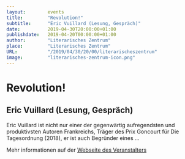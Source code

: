 ```yaml
---
layout:        events
title:         "Revolution!"
subtitle:      "Eric Vuillard (Lesung, Gespräch)"
date:          2019-04-30T20:00:00+01:00
publishdate:   2019-04-20T00:00:00+01:00
author:        "Literarisches Zentrum"
place:         "Literarisches Zentrum"
URL:           "/2019/04/30/20/00/literarischeszentrum"
image:         "literarisches-zentrum-icon.png"
---
```


Revolution!
===========

Eric Vuillard (Lesung, Gespräch)
-----------


Eric Vuillard ist nicht nur einer der gegenwärtig aufregendsten und produktivsten Autoren Frankreichs, Träger des Prix Goncourt für Die Tagesordnung (2018), er ist auch Begründer eines ...


Mehr informationen auf der [Webseite des Veranstalters](http://www.literarisches-zentrum-goettingen.de//programm/2019/hauptprogramm/eric-vuillard/)
